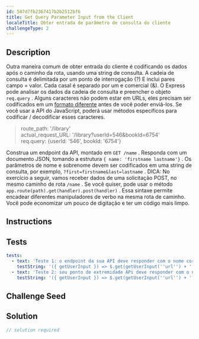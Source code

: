 ```yaml
---
id: 587d7fb2367417b2b2512bf6
title: Get Query Parameter Input from the Client
localeTitle: Obter entrada de parâmetro de consulta do cliente
challengeType: 2
---
```


## Description
<section id='description'>
Outra maneira comum de obter entrada do cliente é codificando os dados após o caminho da rota, usando uma string de consulta. A cadeia de consulta é delimitada por um ponto de interrogação (?) E inclui pares campo = valor. Cada casal é separado por um e comercial (&amp;). O Express pode analisar os dados da cadeia de consulta e preencher o objeto <code>req.query</code> . Alguns caracteres não podem estar em URLs, eles precisam ser codificados em um <a href='https://en.wikipedia.org/wiki/Percent-encoding' target='_blank'>formato diferente</a> antes de você poder enviá-los. Se você usar a API do JavaScript, poderá usar métodos específicos para codificar / decodificar esses caracteres.
<blockquote>route_path: '/library'<br>actual_request_URL: '/library?userId=546&bookId=6754' <br>req.query: {userId: '546', bookId: '6754'}</blockquote>
Construa um endpoint da API, montado em <code>GET /name</code> . Responda com um documento JSON, tomando a estrutura <code>{ name: 'firstname lastname'}</code> . Os parâmetros de nome e sobrenome devem ser codificados em uma string de consulta, por exemplo, <code>?first=firstname&amp;last=lastname</code> .
DICA: No exercício a seguir, vamos receber dados de uma solicitação POST, no mesmo caminho de rota <code>/name</code> . Se você quiser, pode usar o método <code>app.route(path).get(handler).post(handler)</code> . Essa sintaxe permite encadear diferentes manipuladores de verbo na mesma rota de caminho. Você pode economizar um pouco de digitação e ter um código mais limpo.
</section>

## Instructions
<section id='instructions'>

</section>

## Tests
<section id='tests'>

```yml
tests:
  - text: 'Teste 1: o endpoint da sua API deve responder com o nome correto'
    testString: '({ getUserInput }) => $.get(getUserInput(''url'') + ''/name?first=Mick&last=Jagger'').then(data => { assert.equal(data.name, ''Mick Jagger'', ''Test 1: "GET /name" route does not behave as expected'') }, xhr => { throw new Error(xhr.responseText); })'
  - text: 'Teste 2: seu ponto de extremidade APi deve responder com o nome correto'
    testString: '({ getUserInput }) => $.get(getUserInput(''url'') + ''/name?last=Richards&first=Keith'').then(data => { assert.equal(data.name, ''Keith Richards'', ''Test 2: "GET /name" route does not behave as expected'') }, xhr => { throw new Error(xhr.responseText); })'

```

</section>

## Challenge Seed
<section id='challengeSeed'>

</section>

## Solution
<section id='solution'>

```js
// solution required
```
</section>
